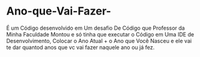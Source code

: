 # Ano-que-Vai-Fazer-

 É um Código desenvolvido em Um desafio De Código que Professor da Minha Faculdade Montou e só tinha que executar o Código em Uma IDE de Desenvolvimento, Colocar o Ano Atual + o Ano que Você Nasceu e ele vai te dar quantod anos que vc vai fazer naquele ano ou já fez. 
